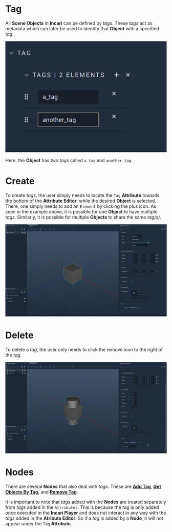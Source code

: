 # Tag

All **Scene Objects** in **Incari** can be defined by *tags*. These *tags* act as metadata which can later be used to identify that **Object** with a specified *tag*. 

![Two Example Tags.](../../../.gitbook/assets/tagexample.png)

Here, the **Object** has two *tags* called `a_tag` and `another_tag`. 

# Create

To create *tags*, the user simply needs to locate the `Tag` **Attribute** towards the bottom of the **Attribute Editor**, while the desired **Object** is selected. There, one simply needs to add an `Element` by clicking the plus icon. As seen in the example above, it is possible for one **Object** to have multiple *tags*. Similarly, it is possible for multiple **Objects** to share the same *tag(s)*. 

![Creating Tags.](../../../.gitbook/assets/addtagexamplegif.gif)

# Delete

To delete a *tag*, the user only needs to click the remove icon to the right of the *tag*. 

![Deleting Tags.](../../../.gitbook/assets/deletetagexamplegif.gif)

# Nodes

There are several **Nodes** that also deal with *tags*. These are [**Add Tag**](../../../toolbox/incari/object/add-tag.md), [**Get Objects By Tag**](../../../toolbox/incari/object/get-objects-by-tag.md), and [**Remove Tag**](../../../toolbox/incari/object/remove-tag.md). 

It is important to note that *tags* added with the **Nodes** are treated separately from *tags* added in the `Attributes`. This is because the *tag* is only added once executed in the **Incari Player** and does not interact in any way with the *tags* added in the **Atribute Editor**. So if a *tag* is added by a **Node**, it will not appear under the `Tag` **Attribute**. 



